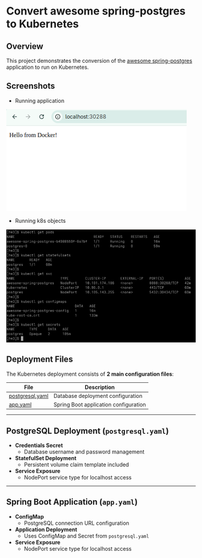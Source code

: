 # Convert awesome spring-postgres to Kubernetes


## Overview

This project demonstrates the conversion of the [awesome spring-postgres](https://github.com/docker/awesome-compose/tree/master/spring-postgres) application to run on Kubernetes.

## Screenshots
- Running application

![screenshot1](./screenshots/screenshot1.png)

- Running k8s objects

![screenshot2](./screenshots/screenshot2.png)

## Deployment Files

The Kubernetes deployment consists of **2 main configuration files**:

| File | Description |
|------|-------------|
| [postgresql.yaml](./k8s/postgresql.yaml) | Database deployment configuration |
| [app.yaml](./k8s/app.yaml) | Spring Boot application configuration |

---

## PostgreSQL Deployment (`postgresql.yaml`)

- **Credentials Secret**
  - Database username and password management
- **StatefulSet Deployment**
  - Persistent volume claim template included
- **Service Exposure**
  - NodePort service type for localhost access

---

## Spring Boot Application (`app.yaml`)

- **ConfigMap**
  - PostgreSQL connection URL configuration
- **Application Deployment**
  - Uses ConfigMap and Secret from `postgresql.yaml`
- **Service Exposure**
  - NodePort service type for localhost access


